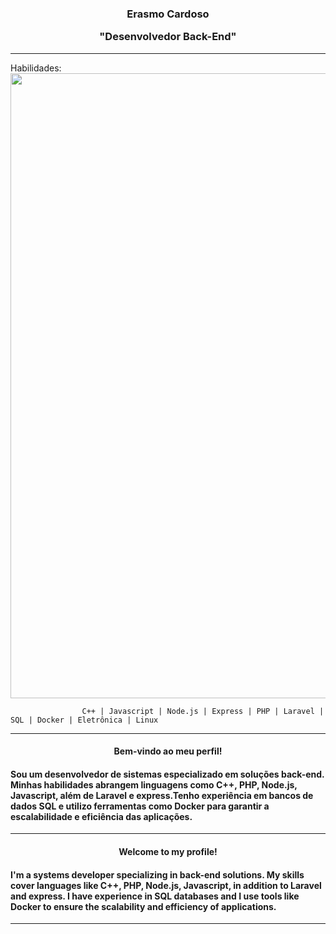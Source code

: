 <div align="center"><h3>Erasmo Cardoso <p> "Desenvolvedor Back-End"</h3></div>
<hr>
Habilidades: 

<img width = "1000px" src="https://github.com/erascardsilva/erascardsilva/assets/70297459/a63aa661-d38d-4d9d-a2fa-d678579b0aa1">


                    C++ | Javascript | Node.js | Express | PHP | Laravel | SQL | Docker | Eletrônica | Linux
<hr>       
<div align="center"><h4> Bem-vindo ao meu perfil! </h4></div>
<h4>Sou um desenvolvedor de sistemas especializado em soluções back-end. 
Minhas habilidades abrangem linguagens como C++, PHP, Node.js, Javascript,
além de Laravel e express.Tenho experiência em bancos de dados SQL
e utilizo ferramentas como Docker para garantir a escalabilidade e eficiência das aplicações.</h4><p>
<hr>
<div align="center"><h4> Welcome to my profile! </h4></div>
<h4>I'm a systems developer specializing in back-end solutions.
My skills cover languages ​​like C++, PHP, Node.js, Javascript,
in addition to Laravel and express. I have experience in SQL databases
and I use tools like Docker to ensure the scalability and efficiency of applications.</h4><p>
<hr>
